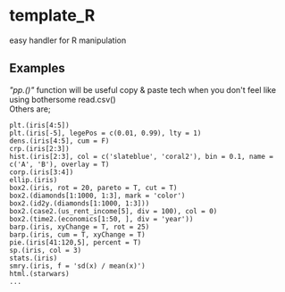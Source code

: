 # template_R
easy handler for R manipulation <br>

## Examples <br>
*"pp.()"* function will be useful copy & paste tech when you don't feel like using bothersome read.csv() <br>
Others are; <br>

    plt.(iris[4:5])
    plt.(iris[-5], legePos = c(0.01, 0.99), lty = 1)
    dens.(iris[4:5], cum = F)
    crp.(iris[2:3])
    hist.(iris[2:3], col = c('slateblue', 'coral2'), bin = 0.1, name = c('A', 'B'), overlay = T)
    corp.(iris[3:4])
    ellip.(iris)
    box2.(iris, rot = 20, pareto = T, cut = T)
    box2.(diamonds[1:1000, 1:3], mark = 'color')
    box2.(id2y.(diamonds[1:1000, 1:3]))
    box2.(case2.(us_rent_income[5], div = 100), col = 0)
    box2.(time2.(economics[1:50, ], div = 'year'))
    barp.(iris, xyChange = T, rot = 25)
    barp.(iris, cum = T, xyChange = T)
    pie.(iris[41:120,5], percent = T)
    sp.(iris, col = 3)
    stats.(iris)
    smry.(iris, f = 'sd(x) / mean(x)')
    html.(starwars)
    ...
